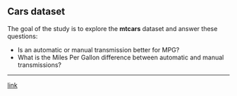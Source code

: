 ## Cars dataset

The goal of the study is to explore the **mtcars** dataset and answer these questions:  

* Is an automatic or manual transmission better for MPG?
* What is the Miles Per Gallon difference between automatic and manual transmissions?

---

[link](https://github.com/sergiorgiraldo/DataScience-Showcase/tree/master/Transmission%20in%20cars)
